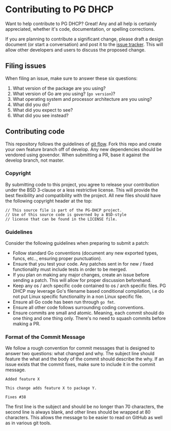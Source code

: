 # Contributing to PG DHCP

Want to help contribute to PG DHCP? Great! Any and all help is certainly appreciated, whether it's code, documentation, or spelling corrections.

If you are planning to contribute a significant change, please draft a design document (or start a conversation) and post it to the [issue tracker](https://github.com/packet-guardian/pg-dhcp/issues). This will allow other developers and users to discuss the proposed change.

## Filing issues

When filing an issue, make sure to answer these six questions:

1. What version of the package are you using?
2. What version of Go are you using? (`go version`)?
3. What operating system and processor architecture are you using?
4. What did you do?
5. What did you expect to see?
6. What did you see instead?

## Contributing code

This repository follows the guidelines of [git flow](http://nvie.com/posts/a-successful-git-branching-model/). Fork this repo and create your own feature branch off of develop. Any new dependencies should be vendored using govendor. When submitting a PR, base it against the develop branch, not master.

### Copyright

By submitting code to this project, you agree to release your contribution under the BSD 3-clause or a less restrictive license. This will provide the best flexibility and compatibility with the project. All new files should have the following copyright header at the top:

```
// This source file is part of the PG-DHCP project.
// Use of this source code is governed by a BSD-style
// license that can be found in the LICENSE file.
```

### Guidelines

Consider the following guidelines when preparing to submit a patch:

* Follow standard Go conventions (document any new exported types, funcs, etc.., ensuring proper punctuation).
* Ensure that you test your code. Any patches sent in for new / fixed functionality must include tests in order to be merged.
* If you plan on making any major changes, create an issue before sending a patch. This will allow for proper discussion beforehand.
* Keep any os / arch specific code contained to os / arch specific files. PG DHCP may leverage Go's filename based conditional compilation, i.e do not put Linux specific functionality in a non Linux specific file.
* Ensure all Go code has been run through `go fmt`.
* Ensure all other code follows surrounding coding conventions.
* Ensure commits are small and atomic. Meaning, each commit should do one thing and one thing only. There's no need to squash commits before making a PR.

### Format of the Commit Message

We follow a rough convention for commit messages that is designed to answer two
questions: what changed and why. The subject line should feature the what and
the body of the commit should describe the why. If an issue exists that the commit
fixes, make sure to include it in the commit message.

```
Added feature X

This change adds feature X to package Y.

Fixes #38
```

The first line is the subject and should be no longer than 70 characters, the
second line is always blank, and other lines should be wrapped at 80 characters.
This allows the message to be easier to read on GitHub as well as in various
git tools.
